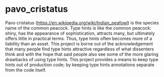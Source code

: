 # pavo_cristatus
Pavo cristatus (https://en.wikipedia.org/wiki/Indian_peafowl) is the species name of the common peacock.  Type hints is like the common peacock: shiny, has the appearance of sophistication, attracts many, but ultimately offers little in practical terms.  Thus, type hints often becomes more of a liability than an asset.  This project is borne out of the acknowledgement that many people find type hints attractive regardless of what dissenters think and with the hope that said people also see some of the more glaring drawbacks of using type hints.  This project provides a means to keep type hints out of production code; by keeping type hints annotations separate from the code itself.
